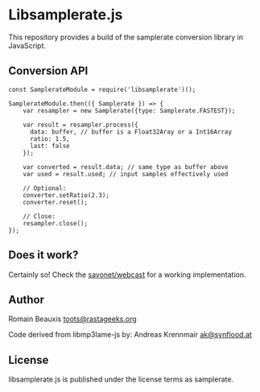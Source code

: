 Libsamplerate.js
========================

This repository provides a build of the samplerate conversion library in JavaScript.

Conversion API
------------

```
const SamplerateModule = require('libsamplerate')();

SamplerateModule.then(({ Samplerate }) => {
    var resampler = new Samplerate({type: Samplerate.FASTEST});

    var result = resampler.process({
      data: buffer, // buffer is a Float32Aray or a Int16Array
      ratio: 1.5,
      last: false
    });

    var converted = result.data; // same type as buffer above
    var used = result.used; // input samples effectively used

    // Optional:
    converter.setRatio(2.3);
    converter.reset();

    // Close:
    resampler.close();
});
```

Does it work?
-------------

Certainly so! Check the [savonet/webcast](https://github.com/savonet/webcast) for a working implementation.

Author
------

Romain Beauxis <toots@rastageeks.org>

Code derived from libmp3lame-js by:
Andreas Krennmair <ak@synflood.at>

License
-------

libsamplerate.js is published under the license terms as samplerate.
